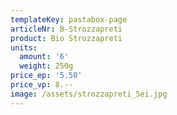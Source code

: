 ```yaml
---
templateKey: pastabox-page
articleNr: B-Strozzapreti
product: Bio Strozzapreti
units:
  amount: '6'
  weight: 250g
price_ep: '5.50'
price_vp: 8.--
image: /assets/strozzapreti_5ei.jpg
---
```


